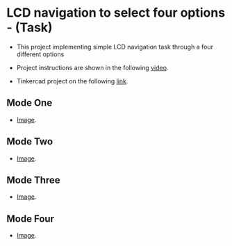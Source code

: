 # LCD navigation to select four options - (Task)

- This project implementing simple LCD navigation task through a four different options 

- Project instructions are shown in the following [video](https://drive.google.com/file/d/1-W11GEl7chpfj7U2NENNKbef98lNeqj1/view).

- Tinkercad project on the following [link](https://www.tinkercad.com/things/4SJA5FsSrj8).

## Mode One

- [Image](https://github.com/MAzewail/Robotics/tree/main/Level%20two/Selection%20Custom%20LCD/Screen1).

## Mode Two

- [Image](https://github.com/MAzewail/Robotics/tree/main/Level%20two/Selection%20Custom%20LCD/Screen2).

## Mode Three

- [Image](https://github.com/MAzewail/Robotics/tree/main/Level%20two/Selection%20Custom%20LCD/Screen3).

## Mode Four

- [Image](https://github.com/MAzewail/Robotics/tree/main/Level%20two/Selection%20Custom%20LCD/Screen4).

